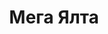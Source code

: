 --- 
title: "Мега Ялта" 
site: "megayalta.com.ua" 
town: "Ялта" 
tel: ["+ 7 (978) 739-56-76, + 38 (096) 646-66-36, + 38 (066) 506-66-36"] 
address: "Россия, Республика Крым, г. Ялта, ул. Ленина, 1, офис 10" 
mail: "info@megayalta.com.ua" 
--- 